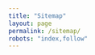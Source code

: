 ```yaml
---
title: "Sitemap"
layout: page
permalink: /sitemap/
robots: "index,follow"
---
```


<!-- The layout renders everything. This file exists for routing & metadata. -->
